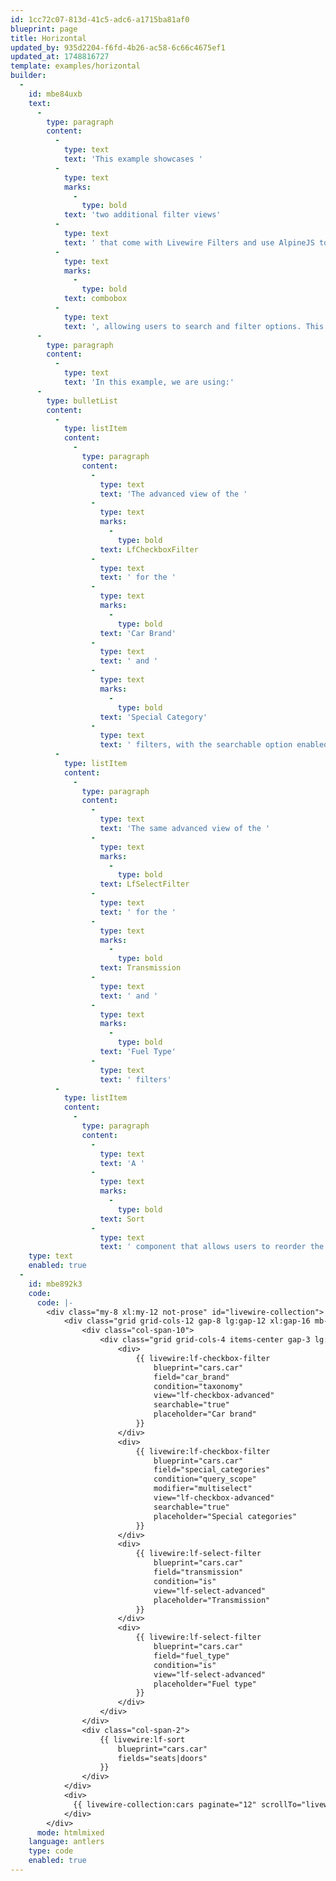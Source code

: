 ```yaml
---
id: 1cc72c07-813d-41c5-adc6-a1715ba81af0
blueprint: page
title: Horizontal
updated_by: 935d2204-f6fd-4b26-ac58-6c66c4675ef1
updated_at: 1748816727
template: examples/horizontal
builder:
  -
    id: mbe84uxb
    text:
      -
        type: paragraph
        content:
          -
            type: text
            text: 'This example showcases '
          -
            type: text
            marks:
              -
                type: bold
            text: 'two additional filter views'
          -
            type: text
            text: ' that come with Livewire Filters and use AlpineJS to provide a '
          -
            type: text
            marks:
              -
                type: bold
            text: combobox
          -
            type: text
            text: ', allowing users to search and filter options. This is especially useful when implementing horizontal filters, as shown here, and when dealing with a large number of options.'
      -
        type: paragraph
        content:
          -
            type: text
            text: 'In this example, we are using:'
      -
        type: bulletList
        content:
          -
            type: listItem
            content:
              -
                type: paragraph
                content:
                  -
                    type: text
                    text: 'The advanced view of the '
                  -
                    type: text
                    marks:
                      -
                        type: bold
                    text: LfCheckboxFilter
                  -
                    type: text
                    text: ' for the '
                  -
                    type: text
                    marks:
                      -
                        type: bold
                    text: 'Car Brand'
                  -
                    type: text
                    text: ' and '
                  -
                    type: text
                    marks:
                      -
                        type: bold
                    text: 'Special Category'
                  -
                    type: text
                    text: ' filters, with the searchable option enabled'
          -
            type: listItem
            content:
              -
                type: paragraph
                content:
                  -
                    type: text
                    text: 'The same advanced view of the '
                  -
                    type: text
                    marks:
                      -
                        type: bold
                    text: LfSelectFilter
                  -
                    type: text
                    text: ' for the '
                  -
                    type: text
                    marks:
                      -
                        type: bold
                    text: Transmission
                  -
                    type: text
                    text: ' and '
                  -
                    type: text
                    marks:
                      -
                        type: bold
                    text: 'Fuel Type'
                  -
                    type: text
                    text: ' filters'
          -
            type: listItem
            content:
              -
                type: paragraph
                content:
                  -
                    type: text
                    text: 'A '
                  -
                    type: text
                    marks:
                      -
                        type: bold
                    text: Sort
                  -
                    type: text
                    text: ' component that allows users to reorder the entries'
    type: text
    enabled: true
  -
    id: mbe892k3
    code:
      code: |-
        <div class="my-8 xl:my-12 not-prose" id="livewire-collection">
            <div class="grid grid-cols-12 gap-8 lg:gap-12 xl:gap-16 mb-4 xl:mb-8">
                <div class="col-span-10">
                    <div class="grid grid-cols-4 items-center gap-3 lg:gap-5">
                        <div>
                            {{ livewire:lf-checkbox-filter
                                blueprint="cars.car"
                                field="car_brand"
                                condition="taxonomy"
                                view="lf-checkbox-advanced"
                                searchable="true"
                                placeholder="Car brand"
                            }}
                        </div>
                        <div>
                            {{ livewire:lf-checkbox-filter
                                blueprint="cars.car"
                                field="special_categories"
                                condition="query_scope"
                                modifier="multiselect"
                                view="lf-checkbox-advanced"
                                searchable="true"
                                placeholder="Special categories"
                            }}
                        </div>
                        <div>
                            {{ livewire:lf-select-filter
                                blueprint="cars.car"
                                field="transmission"
                                condition="is"
                                view="lf-select-advanced"
                                placeholder="Transmission"
                            }}
                        </div>
                        <div>
                            {{ livewire:lf-select-filter
                                blueprint="cars.car"
                                field="fuel_type"
                                condition="is"
                                view="lf-select-advanced"
                                placeholder="Fuel type"
                            }}
                        </div>
                    </div>
                </div>
                <div class="col-span-2">
                    {{ livewire:lf-sort
                        blueprint="cars.car"
                        fields="seats|doors"
                    }}
                </div>
            </div>
        	<div>
        	  {{ livewire-collection:cars paginate="12" scrollTo="livewire-collection" }}
        	</div>
        </div>
      mode: htmlmixed
    language: antlers
    type: code
    enabled: true
---
```

